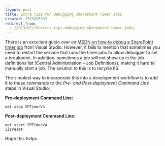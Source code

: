 ```yaml
---
layout: post
title: Extra Tips for Debugging SharePoint Timer Jobs
created: 1373895392
redirect_from:
  - /2013/07/15/extra-tips-debugging-sharepoint-timer-jobs/
---
```

There is an excellent guide over on [MSDN on how to debug a SharePoint timer job]( http://msdn.microsoft.com/en-us/library/ff798310.aspx) from Visual Studio. However, it fails to mention that sometimes you need to restart the service that runs the timer jobs to allow debugger to set a breakpoint. In addition, sometimes a job will not show up in the job definitions list (Central Administration – Job Definitions), making it hard to manually start a job. The solution to this is to recycle IIS.

<!--break-->

The simplest way to incorporate this into a development workflow is to add it to these commands to the *Pre- and Post-deployment Command Line* steps in Visual Studio:

**Pre-deployment Command Line:**

~~~
net stop SPTimerV4
~~~

**Post-deployment Command Line:**

~~~
net start SPTimerV4
iisreset
~~~

Hope this helps.

